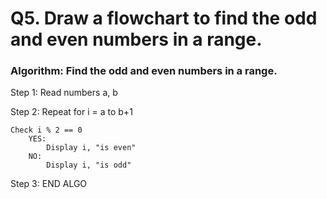 # Q5. Draw a flowchart to find the odd and even numbers in a range.

### Algorithm: Find the odd and even numbers in a range.

Step 1: Read numbers a, b

Step 2: Repeat for i = a to b+1

    Check i % 2 == 0
        YES:
            Display i, "is even"
        NO:
            Display i, "is odd"

Step 3: END ALGO